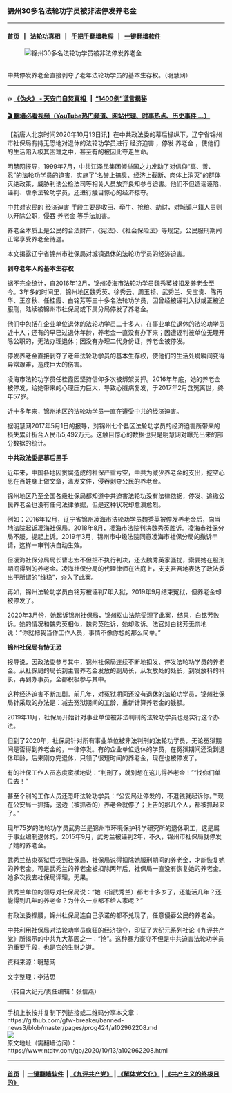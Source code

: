 ### 锦州30多名法轮功学员被非法停发养老金
------------------------

#### [首页](https://github.com/gfw-breaker/banned-news3/blob/master/README.md) &nbsp;&nbsp;|&nbsp;&nbsp; [法轮功真相](https://github.com/begood0513/basic/blob/master/README.md)  &nbsp;&nbsp;|&nbsp;&nbsp; [手把手翻墙教程](https://github.com/gfw-breaker/guides/wiki)  &nbsp;&nbsp;|&nbsp;&nbsp; [一键翻墙软件](https://github.com/gfw-breaker/nogfw/blob/master/README.md)  



<div><div class="featured_image">
 <figure>
  <img alt="锦州30多名法轮功学员被非法停发养老金" src="https://i.ntdtv.com/assets/uploads/2020/10/2020-10-13_161813-800x450.jpg"/>
 </figure><br/>
 <span class="caption">
  中共停发养老金直接剥夺了老年法轮功学员的基本生存权。（明慧网）
 </span>
</div>
</div><hr/>

#### 💥 [《伪火》 - 天安门自焚真相 ](http://158.247.195.190:10000/videos/blog/weihuo.html)&nbsp; |&nbsp; [“1400例”谎言揭秘  ](http://158.247.195.190:10000/videos/blog/jiexi1400.html)

#### [ 🎬  翻墙必看视频（YouTube热门频道、网站代理、时事热点、历史事件 ...）](https://github.com/gfw-breaker/links/blob/master/banned.md)

<div><div class="post_content" itemprop="articleBody">
 <p>
  【新唐人北京时间2020年10月13日讯】在中共政法委的幕后操纵下，辽宁省锦州市社保局有持无恐地对退休的法轮功学员进行
  <ok href="https://www.ntdtv.com/gb/经济迫害.htm">
   经济迫害
  </ok>
  ，停发
  <ok href="https://www.ntdtv.com/gb/养老金.htm">
   养老金
  </ok>
  ，使他们的生活陷入极其困难之中，甚至有的被因此夺走生命。
 </p>
 <p>
  明慧网报导，1999年7月，中共江泽民集团倾举国之力发动了对信仰“真、善、忍”的法轮功学员的迫害，实施了“名誉上搞臭、经济上截断、肉体上消灭”的群体灭绝政策，威胁利诱公检法司等相关人员放弃良知参与迫害。他们不但造谣诬陷、诬判、虐杀法轮功学员，还进行触目惊心的经济掠夺。
 </p>
 <p>
  中共对农民的
  <ok href="https://www.ntdtv.com/gb/经济迫害.htm">
   经济迫害
  </ok>
  手段主要是收田、牵牛、抢粮、劫财，对城镇户籍人员则以开除公职，侵吞
  <ok href="https://www.ntdtv.com/gb/养老金.htm">
   养老金
  </ok>
  等手法加害。
 </p>
 <p>
  养老金本质上是公民的合法财产，《宪法》、《社会保险法》等规定，公民服刑期间正常享受养老金待遇。
 </p>
 <p>
  本文揭露辽宁省锦州市社保局对城镇退休的法轮功学员的经济迫害。
 </p>
 <p>
  <strong>
   剥夺老年人的基本生存权
  </strong>
 </p>
 <p>
  据不完全统计，自2016年12月，锦州凌海市法轮功学员魏秀英被扣发养老金至今。3年多的时间里，锦州地区魏秀英、徐秀云、周玉祯、武秀兰、吴宝贵、陈再华、王彦秋、任桂霞、白铭芳等三十多名法轮功学员，因曾经被诬判入狱或正被迫服刑，陆续被锦州市社保局或下属分局停发了养老金。
 </p>
 <p>
  他们中包括在企业单位退休的法轮功学员二十多人，在事业单位退休的法轮功学员近十人；还有的早已过退休年龄，养老金一直没有办下来；因遭诬判被单位无理开除公职的，无法办理退休；因没有办理二代身份证，养老金被停发。
 </p>
 <p>
  停发养老金直接剥夺了老年法轮功学员的基本生存权，使他们的生活处境瞬间变得异常艰难，造成巨大的伤害。
 </p>
 <p>
  凌海市法轮功学员任桂霞因坚持信仰多次被绑架关押。2016年年底，她的养老金被停发，给她带来的心理压力巨大，导致心脏病复发，于2017年2月含冤离世，终年57岁。
 </p>
 <p>
  近十多年来，锦州地区的法轮功学员一直在遭受中共的经济迫害。
 </p>
 <p>
  据明慧网2017年5月1日的报导，对锦州七个县区法轮功学员的经济迫害所带来的损失累计折合人民币5,492万元。这触目惊心的数据也只是明慧网对曝光出来的部分数据的统计。
 </p>
 <p>
  <strong>
   中共政法委是幕后黑手
  </strong>
 </p>
 <p>
  近年来，中国各地因贪腐造成的社保严重亏空，中共为减少养老金的支出，挖空心思在百姓身上做文章，滥发文件，侵吞剥夺公民的养老金。
 </p>
 <p>
  锦州地区乃至全国各级社保局都知道中共迫害法轮功没有法律依据，停发、追缴公民养老金也没有任何法律依据，但是这种状况却愈演愈烈。
 </p>
 <p>
  例如：2016年12月，辽宁省锦州凌海市法轮功学员魏秀英被停发养老金后，向当地法院起诉凌海社保局。2018年8月，凌海市法院判决魏秀英胜诉。凌海市社保分局不服，提起上诉。2019年3月，锦州市中级法院同意凌海市社保分局的撤诉申请，这样一审判决自动生效。
 </p>
 <p>
  但凌海社保分局局长曹志宏不但拒不执行判决，还去魏秀英家骚扰，索要她在服刑期间得到的养老金。凌海社保分局的代理律师在法庭上，支支吾吾地表达了政法委出于所谓的“维稳”，介入了此案。
 </p>
 <p>
  再如，锦州法轮功学员白铭芳被诬判7年入狱，2019年9月结束冤狱，但养老金却被停发了。
 </p>
 <p>
  2020年3月份，她起诉锦州社保局，锦州松山法院受理了此案，结果，白铭芳败诉。她的情况和魏秀英相似，魏秀英胜诉，她却败诉。法官对白铭芳无奈地说：“你就把我当作工作人员，事情不像你想的那么简单。”
 </p>
 <p>
  <strong>
   锦州社保局有恃无恐
  </strong>
 </p>
 <p>
  报导说，因政法委参与其中，锦州社保局连续不断地扣发、停发法轮功学员的养老金。从社保局的局长到主管养老金发放的副局长，从发放处的处长，到发放科的科长，再到办事员，全都积极参与其中。
 </p>
 <p>
  这种经济迫害不断加剧。前几年，对冤狱期间还没有退休的法轮功学员，锦州社保局针采取的办法是：减去冤狱期间的工龄，重新计算养老金的钱额。
 </p>
 <p>
  2019年11月，社保局开始针对事业单位被非法判刑的法轮功学员也是实行这个办法。
 </p>
 <p>
  但到了2020年，社保局针对所有事业单位被非法判刑的法轮功学员，无论冤狱期间是否得到养老金的，一律停发。有的企业单位退休的学员，在冤狱期间还没到退休年龄，后来刚办完退休，只领了很短时间的养老金，现在也被停发了。
 </p>
 <p>
  有的社保工作人员态度蛮横地说：“判刑了，就别想在这儿得养老金！”“找你们单位去！”
 </p>
 <p>
  甚至个别的工作人员还恐吓法轮功学员：“公安局让停发的，不退钱就起诉你。”“现在公安局一抓捕，这边（被抓者的）养老金就停了；上告的那几个人，都被抓起来了。”
 </p>
 <p>
  现年75岁的法轮功学员武秀兰是锦州市环境保护科学研究所的退休职工，这是属于事业编制退休的。2015年9月，武秀兰被诬判2年，不久，锦州市社保局就停发了她的养老金。
 </p>
 <p>
  武秀兰结束冤狱后找到社保局，社保局说得扣除她服刑期间的养老金，才能恢复她的养老金。可是武秀兰的养老金被扣除两年后，社保局一直没有恢复她的养老金。她多次找去社保局评理，无果。
 </p>
 <p>
  武秀兰单位的领导对社保局说：“她（指武秀兰）都七十多岁了，还能活几年？还能得到几年的养老金？为什么一点都不给人家呢？”
 </p>
 <p>
  有政法委撑腰，锦州社保局连自己承诺的都不兑现了，任意侵吞公民的养老金。
 </p>
 <p>
  中共利用社保局对法轮功学员疯狂的经济掠夺，印证了大纪元系列社论《九评共产党》所揭示的中共九大基因之一：“抢”。这种暴力豪夺不但是中共迫害法轮功学员的重要手段，也是它的生财之道。
 </p>
 <p>
  资料来源：明慧网
 </p>
 <p>
  文字整理：李洁思
 </p>
 <p>
  （转自大纪元/责任编辑：张信燕）
 </p>
 <div class="single_ad">
 </div>
</div>
</div>
<hr/>
手机上长按并复制下列链接或二维码分享本文章：<br/>
https://github.com/gfw-breaker/banned-news3/blob/master/pages/prog424/a102962208.md <br/>
<a href='https://github.com/gfw-breaker/banned-news3/blob/master/pages/prog424/a102962208.md'><img src='https://github.com/gfw-breaker/banned-news3/blob/master/pages/prog424/a102962208.md.png'/></a> <br/>
原文地址（需翻墙访问）：https://www.ntdtv.com/gb/2020/10/13/a102962208.html


------------------------
#### [首页](https://github.com/gfw-breaker/banned-news3/blob/master/README.md) &nbsp;|&nbsp; [一键翻墙软件](https://github.com/gfw-breaker/nogfw/blob/master/README.md) &nbsp;| [《九评共产党》](https://github.com/gfw-breaker/9ping.md/blob/master/README.md#九评之一评共产党是什么) | [《解体党文化》](https://github.com/gfw-breaker/jtdwh.md/blob/master/README.md) | [《共产主义的终极目的》](https://github.com/gfw-breaker/gczydzjmd.md/blob/master/README.md)


<img src='http://gfw-breaker.win/banned-news3/pages/prog424/a102962208.md' width='0px' height='0px'/>